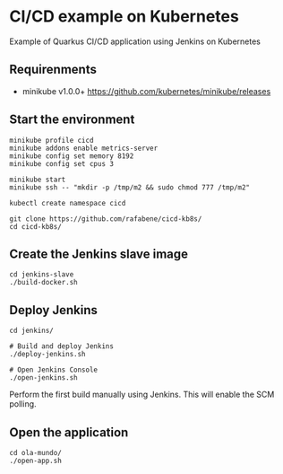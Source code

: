 # CI/CD example on Kubernetes
Example of Quarkus CI/CD application using Jenkins on Kubernetes

## Requirenments

- minikube v1.0.0+ <https://github.com/kubernetes/minikube/releases>

## Start the environment

```
minikube profile cicd
minikube addons enable metrics-server
minikube config set memory 8192
minikube config set cpus 3

minikube start
minikube ssh -- "mkdir -p /tmp/m2 && sudo chmod 777 /tmp/m2"

kubectl create namespace cicd

git clone https://github.com/rafabene/cicd-kb8s/
cd cicd-kb8s/
```

## Create the Jenkins slave image

```
cd jenkins-slave
./build-docker.sh
```


## Deploy Jenkins

```
cd jenkins/

# Build and deploy Jenkins
./deploy-jenkins.sh

# Open Jenkins Console
./open-jenkins.sh

```

Perform the first build manually using Jenkins. This will enable the SCM polling.

## Open the application

```
cd ola-mundo/
./open-app.sh
```


